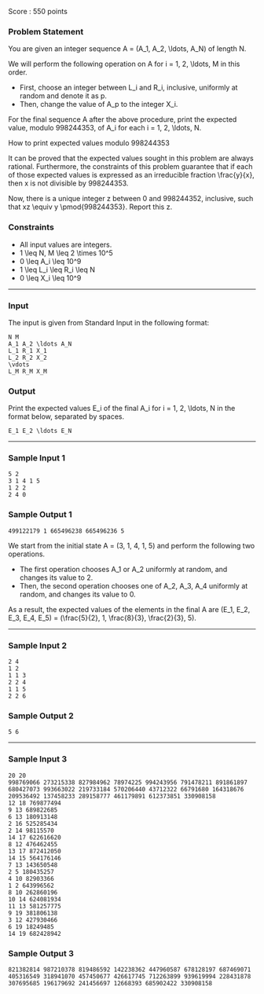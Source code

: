 Score : 550 points

### Problem Statement

You are given an integer sequence A = (A\_1, A\_2, \ldots, A\_N) of length N.

We will perform the following operation on A for i = 1, 2, \ldots, M in this order.

* First, choose an integer between L\_i and R\_i, inclusive, uniformly at random and denote it as p.
* Then, change the value of A\_p to the integer X\_i.

For the final sequence A after the above procedure, print the expected value, modulo 998244353, of A\_i for each i = 1, 2, \ldots, N.

 How to print expected values modulo 998244353

It can be proved that the expected values sought in this problem are always rational. Furthermore, the constraints of this problem guarantee that if each of those expected values is expressed as an irreducible fraction \frac{y}{x}, then x is not divisible by 998244353.

Now, there is a unique integer z between 0 and 998244352, inclusive, such that xz \equiv y \pmod{998244353}. Report this z.

### Constraints

* All input values are integers.
* 1 \leq N, M \leq 2 \times 10^5
* 0 \leq A\_i \leq 10^9
* 1 \leq L\_i \leq R\_i \leq N
* 0 \leq X\_i \leq 10^9

---

### Input

The input is given from Standard Input in the following format:

```
N M
A_1 A_2 \ldots A_N
L_1 R_1 X_1
L_2 R_2 X_2
\vdots
L_M R_M X_M
```

### Output

Print the expected values E\_i of the final A\_i for i = 1, 2, \ldots, N in the format below, separated by spaces.

```
E_1 E_2 \ldots E_N
```

---

### Sample Input 1

```
5 2
3 1 4 1 5
1 2 2
2 4 0
```

### Sample Output 1

```
499122179 1 665496238 665496236 5
```

We start from the initial state A = (3, 1, 4, 1, 5) and perform the following two operations.

* The first operation chooses A\_1 or A\_2 uniformly at random, and changes its value to 2.
* Then, the second operation chooses one of A\_2, A\_3, A\_4 uniformly at random, and changes its value to 0.

As a result, the expected values of the elements in the final A are (E\_1, E\_2, E\_3, E\_4, E\_5) = (\frac{5}{2}, 1, \frac{8}{3}, \frac{2}{3}, 5).

---

### Sample Input 2

```
2 4
1 2
1 1 3
2 2 4
1 1 5
2 2 6
```

### Sample Output 2

```
5 6
```

---

### Sample Input 3

```
20 20
998769066 273215338 827984962 78974225 994243956 791478211 891861897 680427073 993663022 219733184 570206440 43712322 66791680 164318676 209536492 137458233 289158777 461179891 612373851 330908158
12 18 769877494
9 13 689822685
6 13 180913148
2 16 525285434
2 14 98115570
14 17 622616620
8 12 476462455
13 17 872412050
14 15 564176146
7 13 143650548
2 5 180435257
4 10 82903366
1 2 643996562
8 10 262860196
10 14 624081934
11 13 581257775
9 19 381806138
3 12 427930466
6 19 18249485
14 19 682428942
```

### Sample Output 3

```
821382814 987210378 819486592 142238362 447960587 678128197 687469071 405316549 318941070 457450677 426617745 712263899 939619994 228431878 307695685 196179692 241456697 12668393 685902422 330908158
```